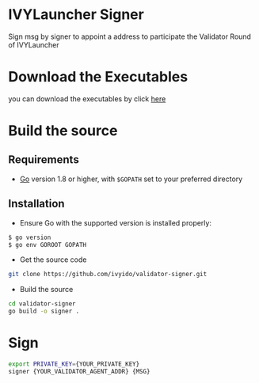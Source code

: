 # IVYLauncher Signer

Sign msg by signer to appoint a address to participate the Validator Round of IVYLauncher

# Download the Executables

you can download the executables by click [here](https://github.com/ivyido/validator-signer/releases/tag/v1.0.0)

# Build the source

## Requirements

- [Go](https://golang.org/doc/install) version 1.8 or higher, with `$GOPATH` set to your preferred directory

## Installation

- Ensure Go with the supported version is installed properly:

```bash
$ go version
$ go env GOROOT GOPATH
```

- Get the source code

```bash
git clone https://github.com/ivyido/validator-signer.git 
```

- Build the source

```bash
cd validator-signer 
go build -o signer .
```

# Sign

```bash
export PRIVATE_KEY={YOUR_PRIVATE_KEY} 
signer {YOUR_VALIDATOR_AGENT_ADDR} {MSG} 
```
